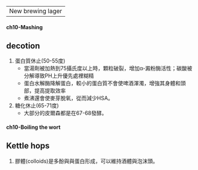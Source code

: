 <table>
    <tr>
        <td>New brewing lager</td>
    </tr>
</table>

#### ch10-Mashing
## decotion
1.  蛋白質休止(50-55度)
    +  當湯劑被加熱到75攝氏度以上時，顆粒破裂，增加α-澱粉酶活性；碳酸被分解導致PH上升優先處裡糊精
    +  蛋白水解酶降解蛋白，較小的蛋白質不會使啤酒渾濁，增強其身體和頭部，提高提取效率
    +  煮沸還會使麥芽脫氧，從而減少HSA。
2.  糖化休止(65-71度)
    +  大部分的皮爾森都是在67-68發酵。

#### ch10-Boiling the wort
## Kettle hops
1.  膠體(colloids)是多酚與與蛋白形成，可以維持酒體與泡沫頭。
